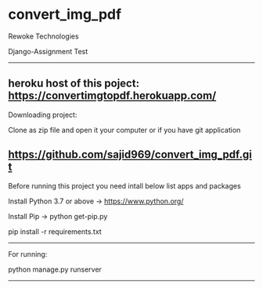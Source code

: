 # convert_img_pdf

Rewoke Technologies

Django-Assignment Test

-----------------------------------------------------------------------------------------------

heroku host of this poject: 
https://convertimgtopdf.herokuapp.com/
-----------------------------------------------------------------------------------------------

Downloading project:

Clone as zip file and open it your computer or if you have git application

https://github.com/sajid969/convert_img_pdf.git
------------------------------------------------------------------------------------------------

Before running this project you need intall below list apps and packages

Install Python 3.7 or above -> https://www.python.org/

Install Pip -> python get-pip.py


pip install -r requirements.txt

-------------------------------------------------------------------------------------------------
For running:

python manage.py runserver

-------------------------------------------------------------------------------------------------

